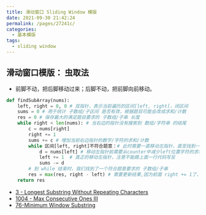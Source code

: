 ```yaml
---
title: 滑动窗口 Sliding Window 模版
date: 2021-09-30 21:42:24
permalink: /pages/27241c/
categories:
  - 基本模版
tags:
  - sliding window
---
```

## 滑动窗口模版： 虫取法
- 前脚不动，把后脚移动过来；后脚不动，把前脚向前移动。
```python
def findSubArray(nums):
    left, right = 0, 0 # 双指针，表示当前遍历的区间[left, right]，闭区间
    sums = 0 # 用于统计 子数组/子区间 是否有效，根据题目可能会改成求和/计数
    res = 0 # 保存最大的满足题目要求的 子数组/子串 长度
    while right < len(nums): # 当右边的指针没有搜索到 数组/字符串 的结尾
        c = nums[right]
        right += 1
        sums += c # 增加当前右边指针的数字/字符的求和/计数
        while 区间[left, right]不符合题意：# 此时需要一直移动左指针，直至找到一个符合题意的区间
            d = nums[left] # 移动左指针前需要从counter中减少left位置字符的求和/计数
            left += 1  # 真正的移动左指针，注意不能跟上面一行代码写反
            sums -= d
        # 到 while 结束时，我们找到了一个符合题意要求的 子数组/子串
        res = max(res, right - left) # 需要更新结果,因为前面 right += 1了，所以这里距离就是right-left
    return res
```
- [3 - Longest Substring Without Repeating Characters](https://emmableu.github.io/blog/pages/d66aaa/)
- [1004 - Max Consecutive Ones III](https://emmableu.github.io/blog/pages/99a1b7/)
- [76-Minimum Window Substring](https://emmableu.github.io/blog/pages/28a3e1)
